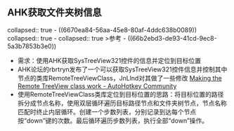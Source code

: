 ## AHK获取文件夹树信息
collapsed:: true
	- ((6670ea84-56aa-45e8-80af-4ddc638b0089))
	  collapsed:: true
		- collapsed:: true
		  >参考
			- ((66b2ebd3-de93-41cd-9ec8-5a3b7853b3e0))
- 需求：使用AHK获取SysTreeView321控件的信息并定位到目标位置
- AHK论坛的rbrtryn发布了一个可以获取SysTreeView321控件信息并控制其中节点的类库RemoteTreeViewClass，JnLlnd对其做了一些修改 [Making the Remote TreeView class work - AutoHotkey Community](https://www.autohotkey.com/boards/viewtopic.php?f=5&t=4998)
- 使用RemoteTreeViewClass类库定位到目标位置的思路：将目标位置的路径拆分成节点名称，使用双层循环遍历目标路径节点和文件夹树节点，节点名称匹配时终止内层循环。创建一个步数列表，分别记录到达每个节点按“down”键的次数。最后循环遍历步数列表，执行全部“down”操作。